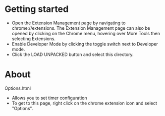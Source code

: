 # Getting started

- Open the Extension Management page by navigating to chrome://extensions.
The Extension Management page can also be opened by clicking on the Chrome menu, hovering over More Tools then selecting Extensions.
- Enable Developer Mode by clicking the toggle switch next to Developer mode.
- Click the LOAD UNPACKED button and select this directory.

# About

Options.html 
- Allows you to set timer configuration
- To get to this page, right click on the chrome extension icon and select "Options".
